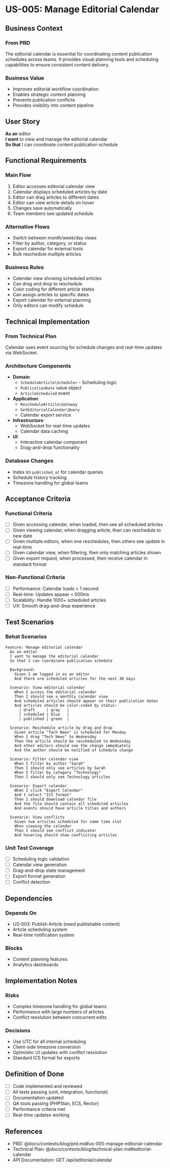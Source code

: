# US-005: Manage Editorial Calendar

## Business Context

### From PRD
The editorial calendar is essential for coordinating content publication schedules across teams. It provides visual planning tools and scheduling capabilities to ensure consistent content delivery.

### Business Value
- Improves editorial workflow coordination
- Enables strategic content planning
- Prevents publication conflicts
- Provides visibility into content pipeline

## User Story

**As an** editor  
**I want** to view and manage the editorial calendar  
**So that** I can coordinate content publication schedule

## Functional Requirements

### Main Flow
1. Editor accesses editorial calendar view
2. Calendar displays scheduled articles by date
3. Editor can drag articles to different dates
4. Editor can view article details on hover
5. Changes save automatically
6. Team members see updated schedule

### Alternative Flows
- Switch between month/week/day views
- Filter by author, category, or status
- Export calendar for external tools
- Bulk reschedule multiple articles

### Business Rules
- Calendar view showing scheduled articles
- Can drag and drop to reschedule
- Color coding for different article states
- Can assign articles to specific dates
- Export calendar for external planning
- Only editors can modify schedule

## Technical Implementation

### From Technical Plan
Calendar uses event sourcing for schedule changes and real-time updates via WebSocket.

### Architecture Components
- **Domain**: 
  - `ScheduleArticle\Scheduler` - Scheduling logic
  - `PublicationDate` value object
  - `ArticleScheduled` event
- **Application**: 
  - `RescheduleArticle\Gateway`
  - `GetEditorialCalendar\Query`
  - Calendar export service
- **Infrastructure**: 
  - WebSocket for real-time updates
  - Calendar data caching
- **UI**: 
  - Interactive calendar component
  - Drag-and-drop functionality

### Database Changes
- Index on `published_at` for calendar queries
- Schedule history tracking
- Timezone handling for global teams

## Acceptance Criteria

### Functional Criteria
- [ ] Given accessing calendar, when loaded, then see all scheduled articles
- [ ] Given viewing calendar, when dragging article, then can reschedule to new date
- [ ] Given multiple editors, when one reschedules, then others see update in real-time
- [ ] Given calendar view, when filtering, then only matching articles shown
- [ ] Given export request, when processed, then receive calendar in standard format

### Non-Functional Criteria
- [ ] Performance: Calendar loads < 1 second
- [ ] Real-time: Updates appear < 500ms
- [ ] Scalability: Handle 1000+ scheduled articles
- [ ] UX: Smooth drag-and-drop experience

## Test Scenarios

### Behat Scenarios
```gherkin
Feature: Manage editorial calendar
  As an editor
  I want to manage the editorial calendar
  So that I can coordinate publication schedule

  Background:
    Given I am logged in as an editor
    And there are scheduled articles for the next 30 days

  Scenario: View editorial calendar
    When I access the editorial calendar
    Then I should see a monthly calendar view
    And scheduled articles should appear on their publication dates
    And articles should be color-coded by status:
      | draft     | gray   |
      | scheduled | blue   |
      | published | green  |

  Scenario: Reschedule article by drag and drop
    Given article "Tech News" is scheduled for Monday
    When I drag "Tech News" to Wednesday
    Then the article should be rescheduled to Wednesday
    And other editors should see the change immediately
    And the author should be notified of schedule change

  Scenario: Filter calendar view
    When I filter by author "Sarah"
    Then I should only see articles by Sarah
    When I filter by category "Technology"
    Then I should only see Technology articles

  Scenario: Export calendar
    When I click "Export Calendar"
    And I select "ICS format"
    Then I should download calendar file
    And the file should contain all scheduled articles
    And events should have article titles and authors

  Scenario: View conflicts
    Given two articles scheduled for same time slot
    When viewing the calendar
    Then I should see conflict indicator
    And hovering should show conflicting articles
```

### Unit Test Coverage
- [ ] Scheduling logic validation
- [ ] Calendar view generation
- [ ] Drag-and-drop state management
- [ ] Export format generation
- [ ] Conflict detection

## Dependencies

### Depends On
- US-003: Publish Article (need publishable content)
- Article scheduling system
- Real-time notification system

### Blocks
- Content planning features
- Analytics dashboards

## Implementation Notes

### Risks
- Complex timezone handling for global teams
- Performance with large numbers of articles
- Conflict resolution between concurrent edits

### Decisions
- Use UTC for all internal scheduling
- Client-side timezone conversion
- Optimistic UI updates with conflict resolution
- Standard ICS format for exports

## Definition of Done

- [ ] Code implemented and reviewed
- [ ] All tests passing (unit, integration, functional)
- [ ] Documentation updated
- [ ] QA tools passing (PHPStan, ECS, Rector)
- [ ] Performance criteria met
- [ ] Real-time updates working

## References

- PRD: @docs/contexts/blog/prd.md#us-005-manage-editorial-calendar
- Technical Plan: @docs/contexts/blog/technical-plan.md#editorial-calendar
- API Documentation: GET /api/editorial/calendar